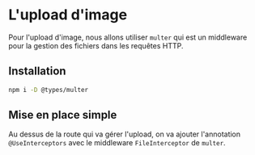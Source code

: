 # L'upload d'image

Pour l'upload d'image, nous allons utiliser `multer` qui est un middleware pour la gestion des fichiers dans les requêtes HTTP.

## Installation

```bash
npm i -D @types/multer
```

## Mise en place simple

Au dessus de la route qui va gérer l'upload, on va ajouter l'annotation `@UseInterceptors` avec le middleware `FileInterceptor` de `multer`.

```typescript
